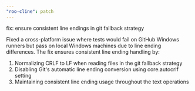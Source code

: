 ```yaml
---
"roo-cline": patch
---
```


fix: ensure consistent line endings in git fallback strategy

Fixed a cross-platform issue where tests would fail on GitHub Windows runners but pass on local Windows machines due to line ending differences. The fix ensures consistent line ending handling by:

1. Normalizing CRLF to LF when reading files in the git fallback strategy
2. Disabling Git's automatic line ending conversion using core.autocrlf setting
3. Maintaining consistent line ending usage throughout the text operations
